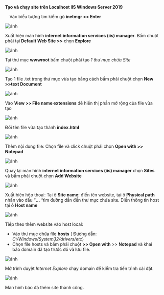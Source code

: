**Tạo và chạy site trên Localhost IIS Windows Server 2019**


`  `Vào biểu tượng tìm kiếm gõ **inetmgr >> Enter** 

![ảnh](https://user-images.githubusercontent.com/101308077/158891700-134fa04a-f6ca-496b-9cd2-c6306aed2639.png)

Xuất hiện màn hình **internet information services (iis) manager**. Bấm chuột phải tại **Default Web Site >>** chọn **Explore**

![ảnh](https://user-images.githubusercontent.com/101308077/158891727-ebd48029-cd93-4d70-9427-a215a398ea95.png)

Tại thư mục **wwwroot** bấm chuột phải tạo *1 thư mục chứa Site*

![ảnh](https://user-images.githubusercontent.com/101308077/158891748-648cdbd4-c6cb-49fa-acc4-f4a11307e8e9.png)

Tạo 1 file .txt trong thư mục vừa tạo bằng cách bấm phải chuột chọn **New >>text Document**

![ảnh](https://user-images.githubusercontent.com/101308077/158891799-edae8ba3-dce2-4e65-b140-8691d97cf6af.png)

Vào **View >> File name extensions** để hiển thị phần mở rộng của file vừa tạo

![ảnh](https://user-images.githubusercontent.com/101308077/158891818-14ff8688-2759-47ae-8817-85f20076ea69.png)

Đổi tên file vừa tạo thành **index.html**

![ảnh](https://user-images.githubusercontent.com/101308077/158891842-88317f68-d1f5-4b28-893e-42af50d25885.png)

Thêm nội dung file: Chọn file và click chuột phải chọn **Open with >> Notepad** 

![ảnh](https://user-images.githubusercontent.com/101308077/158891866-bf478793-07ad-4223-b4cb-d8fe198a970b.png)

Quay lại màn hình **internet information services (iis) manager** chọn **Sites** và bấm phải chuột chọn **Add Website**

![ảnh](https://user-images.githubusercontent.com/101308077/158891890-284acee0-57dd-46a2-9b7e-23bac94807c6.png)

Xuất hiện hộp thoại:  Tại ô **Site name**: điền tên website, tại ô **Physical path** nhấn vào dấu “**…** “tìm đường dẫn đến thư mục chứa site. Điền thông tin host tại ô **Host name** 

![ảnh](https://user-images.githubusercontent.com/101308077/158892066-1d5c0a5a-bc34-4ca6-8c5a-141983409b0a.png)

Tiếp theo thêm website vào host local:

- Vào thư mục chứa file **hosts** ( Đường dẫn: *C:/Windows/System32/drivers/etc*)
- Chọn file hosts và bấm phải chuột **>> Open with** >> **Notepad** và khai báo domain đã tạo trước đó và lưu file.

![ảnh](https://user-images.githubusercontent.com/101308077/158892026-460f5695-104b-4941-bfe9-4cadcf36f2a8.png)

Mở trình duyệt *Internet Explore* chạy domain để kiểm tra tiến trình cài đặt.

![ảnh](https://user-images.githubusercontent.com/101308077/158892001-ee9e0aae-4e91-4e1f-8ad3-b2d832aa2371.png)

Màn hình báo đã thêm site thành công.
